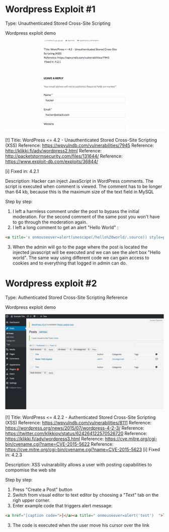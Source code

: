 # Wordpress Exploit #1 
Type: Unauthenticated Stored Cross-Site Scripting

Wordpress exploit demo

<img src="week7_xss_exploit.gif" width="800">

[!] Title: WordPress <= 4.2 - Unauthenticated Stored Cross-Site Scripting (XSS)
    Reference: https://wpvulndb.com/vulnerabilities/7945
    Reference: http://klikki.fi/adv/wordpress2.html
    Reference: http://packetstormsecurity.com/files/131644/
    Reference: https://www.exploit-db.com/exploits/36844/
    
[i] Fixed in: 4.2.1 

Description: 
Hacker can inject JavaScript in WordPress comments. The script is executed when comment is viewed. The comment has to be longer than 64 kb, because this is the maximum size of the text field in MySQL

Step by step:
1. I left a harmless comment under the post to bypass the initial moderation. For the second comment of the same post you won't have to go through the moderation again.
2. I left a long comment to get an alert "Hello World" :
```html
<a title='x onmouseover=alert(unescape(/hello%20world/.source)) style=position:absolute;left:0;top:0;width:5000px;height:5000px  AAAAAAAAAAAA...[64 kb]..AAA'></a>
```
3. When the admin will go to the page where the post is located the injected javascript will be executed and we can see the alert box "Hello world". The same way using different code we can gain access to cookies and to everything that logged in admin can do.




# Wordpress exploit #2
Type: Authenticated Stored Cross-Site Scripting Reference

Wordpress exploit demo

<img src="exploit2.gif" width="800">

[!] Title: WordPress <= 4.2.2 - Authenticated Stored Cross-Site Scripting (XSS)
    Reference: https://wpvulndb.com/vulnerabilities/8111
    Reference: https://wordpress.org/news/2015/07/wordpress-4-2-3/
    Reference: https://twitter.com/klikkioy/status/624264122570526720
    Reference: https://klikki.fi/adv/wordpress3.html
    Reference: https://cve.mitre.org/cgi-bin/cvename.cgi?name=CVE-2015-5622
    Reference: https://cve.mitre.org/cgi-bin/cvename.cgi?name=CVE-2015-5623
[i] Fixed in: 4.2.3

Description:
XSS vulnarability allows a user with posting capabilities to compomise the web site

Step by step:
1. Press "Create a Post" button
2. Switch from visual editor to text editor by choosing a "Text" tab on the righ upper corner.
2. Enter example code that triggers alert message:
```html
<a href="[caption code=">]</a><a title=" onmouseover=alert('test')  ">link</a>
```
3. The code is executed when the user move his cursor over the link 




